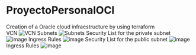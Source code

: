 # ProyectoPersonalOCI
 Creation of a Oracle cloud infraestructure by using terraform\
VCN
![VCN](https://imgur.com/BmQimdw)
Subnets
![Subnets](https://github.com/Vynidaulkel/ProyectoPersonalOCI/assets/57465827/4feb4ea2-a45b-47f4-b9d6-0af4e935bce2)
Security List for the private subnet
![image](https://github.com/Vynidaulkel/ProyectoPersonalOCI/assets/57465827/840a6480-521f-475a-8ee4-5b142e2072d0)
Ingress Rules
![image](https://github.com/Vynidaulkel/ProyectoPersonalOCI/assets/57465827/a256075c-8657-4936-aa26-2b876c762044)
Security List for the public subnet
![image](https://github.com/Vynidaulkel/ProyectoPersonalOCI/assets/57465827/ebc6956d-f3e9-4816-b86e-98dc9ee41fc6)
Ingress Rules
![image](https://github.com/Vynidaulkel/ProyectoPersonalOCI/assets/57465827/7c94b341-ef6f-48ac-b3c8-5703d377f3ec)


